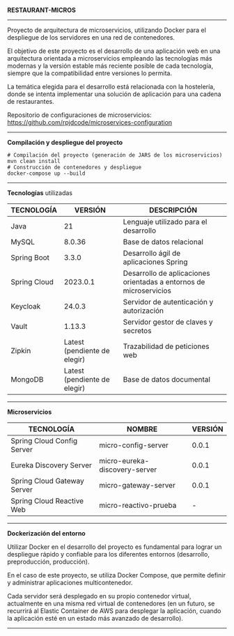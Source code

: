 **RESTAURANT-MICROS**

---

Proyecto de arquitectura de microservicios, utilizando Docker para el despliegue de los servidores en una red de contenedores.

El objetivo de este proyecto es el desarrollo de una aplicación web en una arquitectura orientada a microservicios empleando las tecnologías más modernas y la versión estable más reciente posible de cada tecnología, siempre que la compatibilidad entre versiones lo permita.

La temática elegida para el desarrollo está relacionada con la hostelería, donde se intenta implementar una solución de aplicación para una cadena de restaurantes.

Repositorio de configuraciones de microservicios: https://github.com/rpjdcode/microservices-configuration

---

**Compilación y despliegue del proyecto**

```
# Compilación del proyecto (generación de JARS de los microservicios)
mvn clean install
# Construcción de contenedores y despliegue
docker-compose up --build
```

---

**Tecnologías** utilizadas

| TECNOLOGÍA   | VERSIÓN                      | DESCRIPCIÓN                                                  |
| ------------ | ---------------------------- | ------------------------------------------------------------ |
| Java         | 21                           | Lenguaje utilizado para el desarrollo                        |
| MySQL        | 8.0.36                       | Base de datos relacional                                     |
| Spring Boot  | 3.3.0                        | Desarrollo ágil de aplicaciones Spring                       |
| Spring Cloud | 2023.0.1                     | Desarrollo de aplicaciones orientadas a entornos de microservicios |
| Keycloak     | 24.0.3                       | Servidor de autenticación y autorización                     |
| Vault        | 1.13.3                       | Servidor gestor de claves y secretos                         |
| Zipkin       | Latest (pendiente de elegir) | Trazabilidad de peticiones web                               |
| MongoDB      | Latest (pendiente de elegir) | Base de datos documental                                     |

---

**Microservicios**

| TECNOLOGÍA                  | NOMBRE                        | VERSIÓN |
| --------------------------- | ----------------------------- | ------- |
| Spring Cloud Config Server  | micro-config-server           | 0.0.1   |
| Eureka Discovery Server     | micro-eureka-discovery-server | 0.0.1   |
| Spring Cloud Gateway Server | micro-gateway-server          | 0.0.1   |
| Spring Cloud Reactive Web   | micro-reactivo-prueba         | -       |

---

**Dockerización del entorno**

Utilizar Docker en el desarrollo del proyecto es fundamental para lograr un despliegue rápido y confiable para los diferentes entornos (desarrollo, preproducción, producción).

En el caso de este proyecto, se utiliza Docker Compose, que permite definir y administrar aplicaciones multicontenedor.

Cada servidor será desplegado en su propio contenedor virtual, actualmente en una misma red virtual de contenedores (en un futuro, se recurrirá al Elastic Container de AWS para desplegar la aplicación, cuando la aplicación esté en un estado más avanzado de desarrollo).

---

